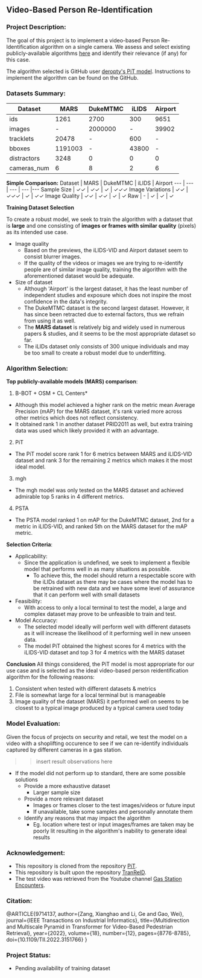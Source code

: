## Video-Based Person Re-Identification

### Project Description:

The goal of this project is to implement a video-based Person Re-Identification algorithm on a single camera. We assess and select existing publicly-available algorithms [here](https://paperswithcode.com/task/video-based-person-re-identification) and identify their relevance (if any) for this case.

The algorithm selected is GitHub user [deropty's PiT model](https://github.com/deropty/PiT). Instructions to implement the algorithm can be found on the GitHub.

### Datasets Summary:

Dataset | MARS | DukeMTMC | iLIDS | Airport 
--- | --- | --- | --- |--- 
ids | 1261 | 2700 | 300 | 9651 
images | - | 2000000 | - | 39902
tracklets | 20478 | - | 600 | -
bboxes | 1191003 | - | 43800 | -
distractors | 3248 | 0 | 0 | 0
cameras_num | 6 | 8 | 2 | 6

**Simple Comparison:**
Dataset | MARS | DukeMTMC | iLIDS | Airport 
--- | --- | --- | --- |--- 
Sample Size | ✓✓ | ✓✓ | ✓ | ✓✓✓
Image Variations | ✓✓ | ✓✓✓ | ✓ | ✓✓
Image Quality | ✓✓ | ✓✓ | ✓ | ✓
Raw | - | ✓ | ✓ | ✓

**Training Dataset Selection**

To create a robust model, we seek to train the algorithm with a dataset that is **large** and one consisting of **images or frames with similar quality** (pixels) as its intended use case.
- Image quality
  - Based on the previews, the iLIDS-VID and Airport dataset seem to consist blurrer images.
  - If the quality of the videos or images we are trying to re-identify people are of similar image quality, training the algorithm with the aforementioned dataset would be adequate.
- Size of dataset 
  - Although 'Airport' is the largest dataset, it has the least number of independent studies and exposure which does not inspire the most confidence in the data's integrity.
  - The DukeMTMC dataset is the second largest dataset. However, it has since been retracted due to external factors, thus we refrain from using it as well.
  - The **MARS dataset** is relatively big and widely used in numerous papers & studies, and it seems to be the most appropriate dataset so far.
  - The iLIDs dataset only consists of 300 unique individuals and may be too small to create a robust model due to underfitting.

### Algorithm Selection:

**Top publicly-available models (MARS) comparison**:
1. B-BOT + OSM + CL Centers*
  - Although this model achieved a higher rank on the metric mean Average Precision (mAP) for the MARS dataset, it's rank varied more across other metrics which does not reflect consistency.
  - It obtained rank 1 in another dataset PRID2011 as well, but extra training data was used which likely provided it with an advantage.
2. PiT
  - The PiT model score rank 1 for 6 metrics between MARS and iLIDS-VID dataset and rank 3 for the remaining 2 metrics which makes it the most ideal model.
3. mgh
  - The mgh model was only tested on the MARS dataset and achieved admirable top 5 ranks in 4 different metrics.
4. PSTA
  - The PSTA model ranked 1 on mAP for the DukeMTMC dataset, 2nd for a metric in iLIDS-VID, and ranked 5th on the MARS dataset for the mAP metric.

**Selection Criteria**:
- Applicability:
  - Since the application is undefined, we seek to implement a flexible model that performs well in as many situations as possible.
    - To achieve this, the model should return a respectable score with the iLIDs dataset as there may be cases where the model has to be retrained with new data and we have some level of assurance that it can perform well with small datasets
- Feasibility:
  - With access to only a local terminal to test the model, a large and complex dataset may prove to be unfeasible to train and test.
- Model Accuracy:
  - The selected model ideally will perform well with different datasets as it will increase the likelihood of it performing well in new unseen data.
  - The model PiT obtained the highest scores for 4 metrics with the iLIDS-VID dataset and top 3 for 4 metrics with the MARS dataset

**Conclusion**
All things considered, the PiT model is most appropriate for our use case and is selected as the ideal video-based person reidentification algorithm for the following reasons:
  1. Consistent when tested with different datasets & metrics
  2. File is somewhat large for a local terminal but is manageable
  3. Image quality of the dataset (MARS) it performed well on seems to be closest to a typical image produced by a typical camera used today

### Model Evaluation:

Given the focus of projects on security and retail, we test the model on a video with a shoplifting occurence to see if we can re-identify individuals captured by different cameras in a gas station. 

>> insert result observations here

- If the model did not perform up to standard, there are some possible solutions
  - Provide a more exhaustive dataset
    - Larger sample size
  - Provide a more relevant dataset
    - Images or frames closer to the test images/videos or future input
    - If unavailable, take some samples and personally annotate them
  - Identify any reasons that may impact the algorithm
    - Eg. location where test or input images/frames are taken may be poorly lit resulting in the algorithm's inability to generate ideal results


### Acknowledgement:
- This repository is cloned from the repository [PiT](https://github.com/deropty/PiT).
- This repository is built upon the repository [TranReID](https://github.com/damo-cv/TransReID).
- The test video was retrieved from the Youtube channel [Gas Station Encounters](https://youtu.be/LamLq3dlqyI).

### Citation:
@ARTICLE{9714137,
  author={Zang, Xianghao and Li, Ge and Gao, Wei},
  journal={IEEE Transactions on Industrial Informatics}, 
  title={Multidirection and Multiscale Pyramid in Transformer for Video-Based Pedestrian Retrieval}, 
  year={2022},
  volume={18},
  number={12},
  pages={8776-8785},
  doi={10.1109/TII.2022.3151766}
}

### Project Status:
- Pending availability of training dataset